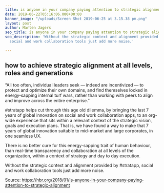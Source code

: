 ```yaml
---
title: is anyone in your company paying attention to strategic alignment by HBR.org
date: 2019-06-22T05:16:06.000+00:00
banner_image: "/uploads/Screen Shot 2019-06-25 at 3.15.38 pm.png"
layout: post
author: Marten Jagers
seo_title: is anyone in your company paying attention to strategic alignment
seo_description: 'Without the strategic context and alignment provided by #stratapp,
  social and work collaboration tools just add more noise.'

---
```

## how to achieve strategic alignment at all levels, roles and generations

“All too often, individual leaders seek — indeed are incentivized — to protect and optimize their own domains, and find themselves locked in energy-sapping internal turf wars, rather than working with peers to align and improve across the entire enterprise.”

\#stratapp helps cut through this age old dilemma, by bringing the last 7 years of global innovation on social and work collaboration apps, to an org-wide experience that sits within a relevant context of the strategic vision, goals and execution plans.  That is, we have found a way to make that 7 years of global innovation suitable to mid-market and large corporates, in one seamless UX.

There is no better cure for this energy-sapping trait of human behaviour, than real-time transparency and collaboration at all levels of the organization, within a context of strategy and day to day execution.

Without the strategic context and alignment provided by #stratapp, social and work collaboration tools just add more noise.

Source: https://hbr.org/2018/01/is-anyone-in-your-company-paying-attention-to-strategic-alignment